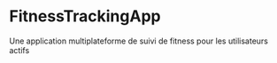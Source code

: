 # FitnessTrackingApp
Une application multiplateforme de suivi de fitness pour les utilisateurs actifs
